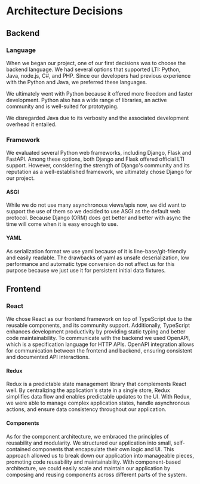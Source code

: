 <!--
SPDX-FileCopyrightText: 2023 2023, Nicolas Bota, Marcel Geiger, Florian Paul, Rajbir Singh, Niklas Sirch, Jan Swiridow, Duc Minh Vu, Mike Wegele

SPDX-License-Identifier: CC-BY-SA-4.0

This file is based on arc42 template, originally created by Gernot Starke and Peter Hruschka, which can be found [here](https://arc42.org/download) and has been altered to fit our needs. arc42 is licensed under CC-BY-SA-4.0.
-->

# Architecture Decisions

## Backend

### Language

When we began our project, one of our first decisions was to choose the backend
language. We had several options that supported LTI: Python, Java, node.js, C#,
and PHP. Since our developers had previous experience with the Python and Java,
we preferred these languages.

We ultimately went with Python because it offered more freedom and faster
development. Python also has a wide range of libraries, an active community and
is well-suited for prototyping.

We disregarded Java due to its verbosity and the associated development overhead
it entailed.

### Framework

We evaluated several Python web frameworks, including Django, Flask and FastAPI.
Among these options, both Django and Flask offered official LTI support.
However, considering the strength of Django's community and its reputation as a
well-established framework, we ultimately chose Django for our project.

#### ASGI

While we do not use many asynchronous views/apis now, we did want to support the
use of them so we decided to use ASGI as the default web protocol. Because
Django (ORM) does get better and better with async the time will come when it is
easy enough to use.

#### YAML

As serialization format we use yaml because of it is line-base/git-friendly and
easily readable. The drawbacks of yaml as unsafe deserialization, low
performance and automatic type conversion do not affect us for this purpose
because we just use it for persistent initial data fixtures.

## Frontend

### React

We chose React as our frontend framework on top of TypeScript due to the
reusable components, and its community support. Additionally, TypeScript
enhances development productivity by providing static typing and better code
maintainability. To communicate with the backend we used OpenAPI, which is a
specification language for HTTP APIs. OpenAPI integration allows for
communication between the frontend and backend, ensuring consistent and
documented API interactions.

#### Redux

Redux is a predictable state management library that complements React well. By
centralizing the application's state in a single store, Redux simplifies data
flow and enables predictable updates to the UI. With Redux, we were able to
manage complex application states, handle asynchronous actions, and ensure data
consistency throughout our application.

#### Components

As for the component architecture, we embraced the principles of reusability and
modularity. We structured our application into small, self-contained components
that encapsulate their own logic and UI. This approach allowed us to break down
our application into manageable pieces, promoting code reusability and
maintainability. With component-based architecture, we could easily scale and
maintain our application by composing and reusing components across different
parts of the system.
